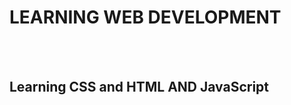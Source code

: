 <h1>
    LEARNING WEB DEVELOPMENT
    </h1>
    <br> <br>
    <h2>
    Learning CSS and HTML AND JavaScript
    </h2>
